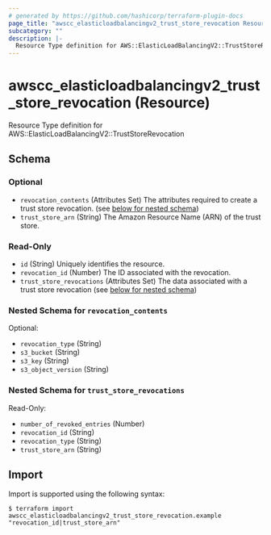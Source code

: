 ```yaml
---
# generated by https://github.com/hashicorp/terraform-plugin-docs
page_title: "awscc_elasticloadbalancingv2_trust_store_revocation Resource - terraform-provider-awscc"
subcategory: ""
description: |-
  Resource Type definition for AWS::ElasticLoadBalancingV2::TrustStoreRevocation
---
```


# awscc_elasticloadbalancingv2_trust_store_revocation (Resource)

Resource Type definition for AWS::ElasticLoadBalancingV2::TrustStoreRevocation



<!-- schema generated by tfplugindocs -->
## Schema

### Optional

- `revocation_contents` (Attributes Set) The attributes required to create a trust store revocation. (see [below for nested schema](#nestedatt--revocation_contents))
- `trust_store_arn` (String) The Amazon Resource Name (ARN) of the trust store.

### Read-Only

- `id` (String) Uniquely identifies the resource.
- `revocation_id` (Number) The ID associated with the revocation.
- `trust_store_revocations` (Attributes Set) The data associated with a trust store revocation (see [below for nested schema](#nestedatt--trust_store_revocations))

<a id="nestedatt--revocation_contents"></a>
### Nested Schema for `revocation_contents`

Optional:

- `revocation_type` (String)
- `s3_bucket` (String)
- `s3_key` (String)
- `s3_object_version` (String)


<a id="nestedatt--trust_store_revocations"></a>
### Nested Schema for `trust_store_revocations`

Read-Only:

- `number_of_revoked_entries` (Number)
- `revocation_id` (String)
- `revocation_type` (String)
- `trust_store_arn` (String)

## Import

Import is supported using the following syntax:

```shell
$ terraform import awscc_elasticloadbalancingv2_trust_store_revocation.example "revocation_id|trust_store_arn"
```
